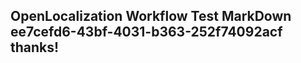 <properties
ms.topic="hero-topic"
ms.test1="hero-topic"
ms.test2="test"/>

## OpenLocalization Workflow Test MarkDown ee7cefd6-43bf-4031-b363-252f74092acf thanks!
